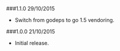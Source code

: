 ###1.1.0 29/10/2015

* Switch from godeps to go 1.5 vendoring.

###1.0.0 21/10/2015

* Initial release.